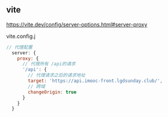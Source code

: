 ## vite

https://vite.dev/config/server-options.html#server-proxy

vite.config.j

```js
// 代理配置
  server: {
    proxy: {
      // 代理所有 /api的请求
      '/api': {
        // 代理请求之后的请求地址
        target: 'https://api.imooc-front.lgdsunday.club/',
        // 跨域
        changeOrigin: true
      }
    }
  }
```

